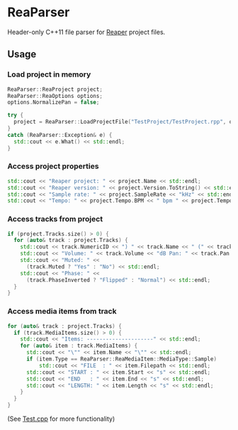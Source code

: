 # ReaParser
Header-only C++11 file parser for [Reaper](https://www.reaper.fm/) project files. 

## Usage

### Load project in memory
```c++
ReaParser::ReaProject project;
ReaParser::ReaOptions options;
options.NormalizePan = false;

try {
  project = ReaParser::LoadProjectFile("TestProject/TestProject.rpp", options);
}
catch (ReaParser::Exception& e) {
  std::cout << e.What() << std::endl;
}
```
### Access project properties
```c++
std::cout << "Reaper project: " << project.Name << std::endl;
std::cout << "Reaper version: " << project.Version.ToString() << std::endl;
std::cout << "Sample rate: " << project.SampleRate << "kHz" << std::endl;
std::cout << "Tempo: " << project.Tempo.BPM << " bpm " << project.Tempo.Beats << "/" << project.Tempo.Bars << std::endl << std::endl;
```
### Access tracks from project
```c++
if (project.Tracks.size() > 0) {
  for (auto& track : project.Tracks) {
    std::cout << track.NumericID << ") " << track.Name << " (" << track.GUID << ")\n";
    std::cout << "Volume: " << track.Volume << "dB Pan: " << track.Pan << "%\n";
    std::cout << "Muted: " <<
      (track.Muted ? "Yes" : "No") << std::endl;
    std::cout << "Phase: " <<
      (track.PhaseInverted ? "Flipped" : "Normal") << std::endl;
  }
}
```
### Access media items from track
```c++
for (auto& track : project.Tracks) {
  if (track.MediaItems.size() > 0) {
    std::cout << "Items: ---------------------" << std::endl;
    for (auto& item : track.MediaItems) {
      std::cout << "\"" << item.Name << "\"" << std::endl;
      if (item.Type == ReaParser::ReaMediaItem::MediaType::Sample)
          std::cout << "FILE  : " << item.Filepath << std::endl;
      std::cout << "START : " << item.Start << "s" << std::endl;
      std::cout << "END   : " << item.End << "s" << std::endl;
      std::cout << "LENGTH: " << item.Length << "s" << std::endl;
    }
  }
}
```

(See [Test.cpp](https://github.com/s95rob/ReaParser/blob/master/testing/Test.cpp) for more functionality)
